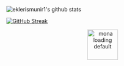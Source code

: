 ![eklerismunir1's github stats](https://github-readme-stats.vercel.app/api?username=sounddrill31&show_icons=true&theme=radical)

[![GitHub Streak](https://streak-stats.demolab.com?user=eklerismunir&theme=radical)](https://git.io/streak-stats) 

<p align="center"><img width="80" height="80" src="https://github.githubassets.com/images/mona-loading-default.gif" alt="mona loading default" /></p>

